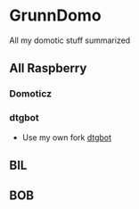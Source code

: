 # GrunnDomo
All my domotic stuff summarized

## All Raspberry

### Domoticz
### dtgbot
* Use my own fork [dtgbot](https://github.com/Grunnpi/dtgbot)

## BIL

## BOB
